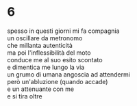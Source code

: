 # 6

spesso in questi giorni mi fa compagnia  
un oscillare da metronomo  
che millanta autenticità  
ma poi l'inflessibilità del moto  
conduce me al suo esito scontato  
e dimentica me lungo la via  
un grumo di umana angoscia ad attendermi  
però un'abluzione (quando accade)  
e un attenuante con me  
e si tira oltre
